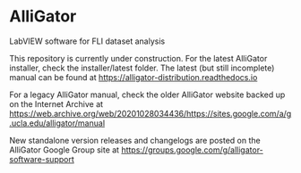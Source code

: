 # AlliGator
LabVIEW software for FLI dataset analysis

This repository is currently under construction.
For the latest AlliGator installer, check the installer/latest folder.
The latest (but still incomplete) manual can be found at 
https://alligator-distribution.readthedocs.io

For a legacy AlliGator manual, check the older AlliGator website backed up on 
the Internet Archive at 
https://web.archive.org/web/20201028034436/https://sites.google.com/a/g.ucla.edu/alligator/manual 

New standalone version releases and changelogs are posted on the AlliGator 
Google Group site at https://groups.google.com/g/alligator-software-support

